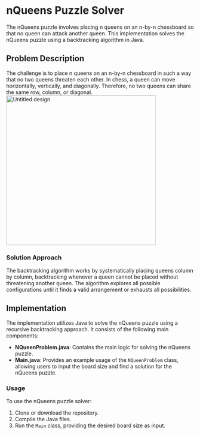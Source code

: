 # nQueens Puzzle Solver

The nQueens puzzle involves placing n queens on an n-by-n chessboard so that no queen can attack another queen. This implementation solves the nQueens puzzle using a backtracking algorithm in Java.

## Problem Description

The challenge is to place n queens on an n-by-n chessboard in such a way that no two queens threaten each other. In chess, a queen can move horizontally, vertically, and diagonally. Therefore, no two queens can share the same row, column, or diagonal.
<img src="https://github.com/blaizans/nQueensProblem/assets/99187215/30dc415e-c4d2-4ee8-8177-5152070caeb0" alt="Untitled design" width="400"/>



### Solution Approach

The backtracking algorithm works by systematically placing queens column by column, backtracking whenever a queen cannot be placed without threatening another queen. The algorithm explores all possible configurations until it finds a valid arrangement or exhausts all possibilities.

## Implementation

The implementation utilizes Java to solve the nQueens puzzle using a recursive backtracking approach. It consists of the following main components:

- **NQueenProblem.java**: Contains the main logic for solving the nQueens puzzle.
- **Main.java**: Provides an example usage of the `NQueenProblem` class, allowing users to input the board size and find a solution for the nQueens puzzle.

### Usage

To use the nQueens puzzle solver:

1. Clone or download the repository.
2. Compile the Java files.
3. Run the `Main` class, providing the desired board size as input.
